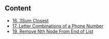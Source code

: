 ## Content

- [16. 3Sum Closest](./16_3Sum-Closest.md)
- [17. Letter Combinations of a Phone Number](./17_Letter-Combinations-of-a-Phone-Number.md)
- [19. Remove Nth Node From End of List](19_Remove-Nth-Node-From-End-of-List.md)

